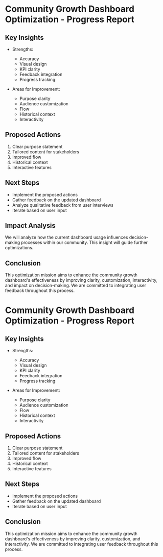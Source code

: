 

# Community Growth Dashboard Optimization - Progress Report

## Key Insights
- Strengths:
  - Accuracy
  - Visual design
  - KPI clarity
  - Feedback integration
  - Progress tracking

- Areas for Improvement:
  - Purpose clarity
  - Audience customization
  - Flow
  - Historical context
  - Interactivity

## Proposed Actions
1. Clear purpose statement
2. Tailored content for stakeholders
3. Improved flow
4. Historical context
5. Interactive features

## Next Steps
- Implement the proposed actions
- Gather feedback on the updated dashboard
- Analyze qualitative feedback from user interviews
- Iterate based on user input

## Impact Analysis
We will analyze how the current dashboard usage influences decision-making processes within our community. This insight will guide further optimizations.

## Conclusion
This optimization mission aims to enhance the community growth dashboard's effectiveness by improving clarity, customization, interactivity, and impact on decision-making. We are committed to integrating user feedback throughout this process.

# Community Growth Dashboard Optimization - Progress Report

## Key Insights
- Strengths:
  - Accuracy
  - Visual design
  - KPI clarity
  - Feedback integration
  - Progress tracking

- Areas for Improvement:
  - Purpose clarity
  - Audience customization
  - Flow
  - Historical context
  - Interactivity

## Proposed Actions
1. Clear purpose statement
2. Tailored content for stakeholders
3. Improved flow
4. Historical context
5. Interactive features

## Next Steps
- Implement the proposed actions
- Gather feedback on the updated dashboard
- Iterate based on user input

## Conclusion
This optimization mission aims to enhance the community growth dashboard's effectiveness by improving clarity, customization, and interactivity. We are committed to integrating user feedback throughout this process.